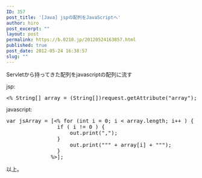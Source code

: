 ```yaml
---
ID: 357
post_title: '[Java] jspの配列をJavaScriptへ'
author: hiro
post_excerpt: ""
layout: post
permalink: https://b.0218.jp/20120524163857.html
published: true
post_date: 2012-05-24 16:38:57
slug: ""
---
```

Servletから持ってきた配列をjavascriptの配列に流す

jsp:
<pre class="prettyprint linenums">
<% String[] array = (String[])request.getAttribute("array"); %>
</pre>

javascript:
<pre class="prettyprint linenums">
var jsArray = [<% for (int i = 0; i < array.length; i++ ) {
                if ( i != 0 ) {
                    out.print(",");
                }
                    out.print(""" + array[i] + """);
                }
              %>];
</pre>

以上。